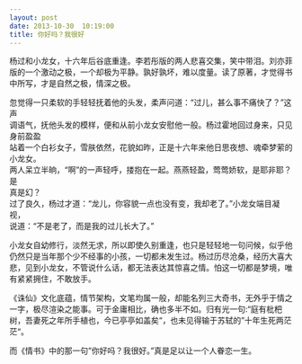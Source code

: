 ```yaml
---
layout: post
date: 2013-10-30  10:19:00
title: 你好吗？我很好
---
```


<p>
杨过和小龙女，十六年后谷底重逢。李若彤版的两人悲喜交集，笑中带泪。刘亦菲版的一个激动之极，一个却极为平静。孰好孰坏，难以度量。读了原著，才觉得书中所写，才是自然之极，情深之极。

忽觉得一只柔软的手轻轻抚着他的头发，柔声问道：“过儿，甚么事不痛快了？”这声  
调语气，抚他头发的模样，便和从前小龙女安慰他一般。杨过霍地回过身来，只见身前盈盈  
站着一个白衫女子，雪肤依然，花貌如昨，正是十六年来他日思夜想、魂牵梦萦的小龙女。  
两人呆立半晌，“啊”的一声轻呼，搂抱在一起。燕燕轻盈，莺莺娇软，是耶非耶？是  
真是幻？  
过了良久，杨过才道：“龙儿，你容貌一点也没有变，我却老了。”小龙女端目凝视，  
说道：“不是老了，而是我的过儿长大了。”

小龙女自幼修行，淡然无求，所以即使久别重逢，也只是轻轻地一句问候，似乎他仍然只是当年那个少不经事的小孩，一切都未发生过。杨过历尽沧桑，经历大喜大悲，见到小龙女，不管说什么话，都无法表达其惊喜之情。怕这一切都是梦境，唯有紧紧拥住，不敢放手。

《诛仙》文化底蕴，情节架构，文笔均属一般，却能名列三大奇书，无外乎于情之一字，极尽渲染之能事。可于金庸相比，确也多半不如。归有光一句:“庭有枇杷树，吾妻死之年所手植也，今已亭亭如盖矣“，也未见得输于苏轼的”十年生死两茫茫“。

而《情书》中的那一句”你好吗？我很好。”真是足以让一个人眷恋一生。

</p>
